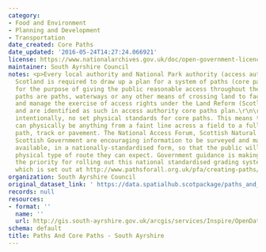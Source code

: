 ```yaml
---
category:
- Food and Environment
- Planning and Development
- Transportation
date_created: Core Paths
date_updated: '2016-05-24T14:27:24.066921'
license: https://www.nationalarchives.gov.uk/doc/open-government-licence/version/3/
maintainer: South Ayrshire Council
notes: <p>Every local authority and National Park authority (access authorities) in
  Scotland is required to draw up a plan for a system of paths (core paths) sufficient
  for the purpose of giving the public reasonable access throughout their area. \r\n\r\nCore
  paths are paths, waterways or any other means of crossing land to facilitate, promote
  and manage the exercise of access rights under the Land Reform (Scotland) Act 2003,
  and are identified as such in access authority core paths plan.\r\n\r\nThere are,
  intentionally, no set physical standards for core paths. This means that core paths
  can physically be anything from a faint line across a field to a fully constructed
  path, track or pavement. The National Access Forum, Scottish Natural Heritage and
  Scottish Government are encouraging information to be surveyed and made publicly
  available, in a nationally-standardised form, so that the public will know what
  physical type of route they can expect. Government guidance is making core paths
  the priority for rolling out this national standardised grading system information,
  which is set out at http://www.pathsforall.org.uk/pfa/creating-paths/path-grading-system.html                                                                                                                                                                                                                                                                                                                                                                                                                                                                                                                                                                                                                                                                                                                                                                                                                                                                                                                                                                                                                                                                                                                                                                                                                                                                                                                                                                                                                 </p>
organization: South Ayrshire Council
original_dataset_link: ' https://data.spatialhub.scotpackage/paths_and_core_paths-sa'
records: null
resources:
- format: ''
  name: ''
  url: http://gis.south-ayrshire.gov.uk/arcgis/services/Inspire/OpenData/MapServer/WFSServer?request=GetCapabilities&service=WFS
schema: default
title: Paths And Core Paths - South Ayrshire
---
```

